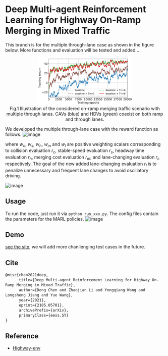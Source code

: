 # Deep Multi-agent Reinforcement Learning for Highway On-Ramp Merging in Mixed Traffic

This branch is for the multiple through-lane case as shown in the figure below. More functions and evaluation will be tested and added...

<p align="center">
     <img src="docs/on_ramp_merging_multiple.png" alt="output_example" width="60%" height="50%">
     <br>Fig.1 Illustration of the considered on-ramp merging traffic scenario with multiple through lanes. CAVs (blue) and HDVs (green) coexist on both ramp and through lanes.
</p>


We developed the multiple through-lane case with the reward function as follows.
![image](https://user-images.githubusercontent.com/25771207/149983785-e4e561be-e48e-49db-83d9-d8a13bd25983.png)

where $w_c$, $w_s$, $w_h$, $w_m$ and $w_l$ are positive weighting scalars corresponding to collision evaluation $r_c$, stable-speed evaluation $r_s$, headway time evaluation $r_h$, merging cost evaluation $r_m$, and lane-changing evaluation $r_l$, respectively. The goal of the new added lane-changing evaluation $r_l$ is to penalize unnecessary and frequent lane changes to avoid oscillatory driving.

![image](https://user-images.githubusercontent.com/25771207/149983892-74da034c-0b4e-40f1-99f4-e10e378e5374.png)


## Usage
To run the code, just run it via `python run_xxx.py`.  The config files contain the parameters for the MARL policies.
![image](https://user-images.githubusercontent.com/25771207/167273899-b84bc00c-6065-451f-8cff-4da9a6ded33a.png)


## Demo
[see the site](https://drive.google.com/file/d/1W9TLujYiIppCvcUkuq0ViH7MgibpT4GD/view?usp=sharing), we will add more chanllenging test cases in the future.

## Cite
```
@misc{chen2021deep,
      title={Deep Multi-agent Reinforcement Learning for Highway On-Ramp Merging in Mixed Traffic}, 
      author={Dong Chen and Zhaojian Li and Yongqiang Wang and Longsheng Jiang and Yue Wang},
      year={2021},
      eprint={2105.05701},
      archivePrefix={arXiv},
      primaryClass={eess.SY}
}
```

## Reference
- [Highway-env](https://github.com/eleurent/highway-env)


